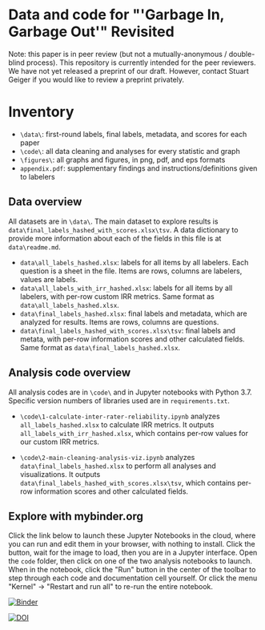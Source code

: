 # Data and code for "'Garbage In, Garbage Out'" Revisited

Note: this paper is in peer review (but not a mutually-anonymous / double-blind process). This repository is currently intended for the peer reviewers. We have not yet released a preprint of our draft. However, contact Stuart Geiger if you would like to review a preprint privately.

# Inventory
- `\data\`: first-round labels, final labels, metadata, and scores for each paper
- `\code\`: all data cleaning and analyses for every statistic and graph
- `\figures\`: all graphs and figures, in png, pdf, and eps formats
- `appendix.pdf`: supplementary findings and instructions/definitions given to labelers

## Data overview
All datasets are in `\data\`. The main dataset to explore results is `data\final_labels_hashed_with_scores.xlsx\tsv`. A data dictionary to provide more information about each of the fields in this file is at `data\readme.md`.

- `data\all_labels_hashed.xlsx`: labels for all items by all labelers. Each question is a sheet in the file. Items are rows, columns are labelers, values are labels. 
- `data\all_labels_with_irr_hashed.xlsx`: labels for all items by all labelers, with per-row custom IRR metrics. Same format as `data\all_labels_hashed.xlsx`.
- `data\final_labels_hashed.xlsx`: final labels and metadata, which are analyzed for results. Items are rows, columns are questions.
- `data\final_labels_hashed_with_scores.xlsx\tsv`: final labels and metata, with per-row information scores and other calculated fields. Same format as `data\final_labels_hashed.xlsx`.

## Analysis code overview

All analysis codes are in `\code\` and in Jupyter notebooks with Python 3.7. Specific version numbers of libraries used are in `requirements.txt`. 

- `\code\1-calculate-inter-rater-reliability.ipynb` analyzes `all_labels_hashed.xlsx` to calculate IRR metrics. It outputs `all_labels_with_irr_hashed.xlsx`, which contains per-row values for our custom IRR metrics.

- `\code\2-main-cleaning-analysis-viz.ipynb` analyzes `data\final_labels_hashed.xlsx` to perform all analyses and visualizations. It outputs `data\final_labels_hashed_with_scores.xlsx\tsv`, which contains per-row information scores and other calculated fields. 

## Explore with mybinder.org

Click the link below to launch these Jupyter Notebooks in the cloud, where you can run and edit them in your browser, with nothing to install. Click the button, wait for the image to load, then you are in a Jupyter interface. Open the `code` folder, then click on one of the two analysis notebooks to launch. When in the notebook, click the "Run" button in the center of the toolbar to step through each code and documentation cell yourself. Or click the menu "Kernel" -> "Restart and run all" to re-run the entire notebook.

[![Binder](https://mybinder.org/badge_logo.svg)](https://mybinder.org/v2/gh/staeiou/gigo_qss_2021/HEAD)




[![DOI](https://zenodo.org/badge/DOI/10.5281/zenodo.5009142.svg)](https://doi.org/10.5281/zenodo.5009142)


